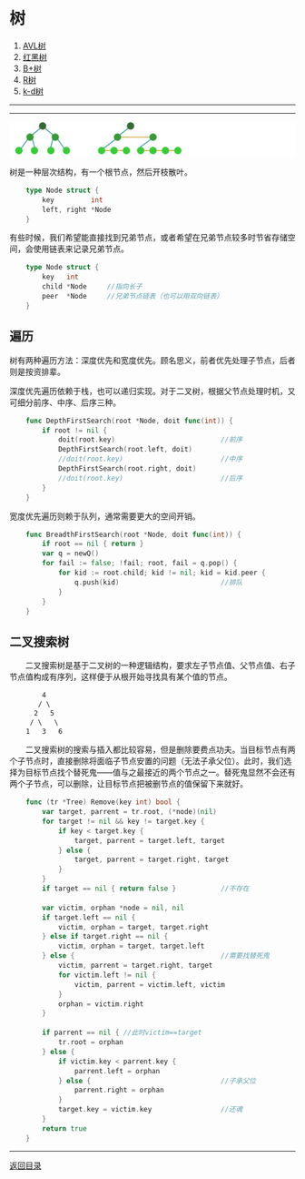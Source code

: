 # 树
 1. [AVL树](05-A.md)
 2. [红黑树](05-B.md)
 3. [B+树](05-C.md)
 4. [R树](05-D.md)
 5. [k-d树](05-E.md)

___
___
![](../images/Tree.png)

树是一种层次结构，有一个根节点，然后开枝散叶。
```go
	type Node struct {
		key         int
		left, right *Node
	}
```
有些时候，我们希望能直接找到兄弟节点，或者希望在兄弟节点较多时节省存储空间，会使用链表来记录兄弟节点。
```go
	type Node struct {
		key   int
		child *Node		//指向长子
		peer  *Node		//兄弟节点链表（也可以用双向链表）
	}
```

## 遍历
树有两种遍历方法：深度优先和宽度优先。顾名思义，前者优先处理子节点，后者则是按资排辈。

深度优先遍历依赖于栈，也可以递归实现。对于二叉树，根据父节点处理时机，又可细分前序、中序、后序三种。
```go
	func DepthFirstSearch(root *Node, doit func(int)) {
		if root != nil {
			doit(root.key)							//前序
			DepthFirstSearch(root.left, doit)
			//doit(root.key)						//中序
			DepthFirstSearch(root.right, doit)
			//doit(root.key)						//后序
		}
	}
```
宽度优先遍历则赖于队列，通常需要更大的空间开销。
```go
	func BreadthFirstSearch(root *Node, doit func(int)) {
		if root == nil { return }
		var q = newQ()
		for fail := false; !fail; root, fail = q.pop() {
			for kid := root.child; kid != nil; kid = kid.peer {
				q.push(kid)							//排队
			}
		}
	}
```

## 二叉搜索树
　　二叉搜索树是基于二叉树的一种逻辑结构，要求左子节点值、父节点值、右子节点值构成有序列，这样便于从根开始寻找具有某个值的节点。
```
	    4
	   / \
	  2   5
	 / \   \
	1   3   6
```
　　二叉搜索树的搜索与插入都比较容易，但是删除要费点功夫。当目标节点有两个子节点时，直接删除将面临子节点安置的问题（无法子承父位）。此时，我们选择为目标节点找个替死鬼——值与之最接近的两个节点之一。替死鬼显然不会还有两个子节点，可以删除，让目标节点把被删节点的值保留下来就好。
```go
	func (tr *Tree) Remove(key int) bool {
		var target, parrent = tr.root, (*node)(nil)
		for target != nil && key != target.key {
			if key < target.key {
				target, parrent = target.left, target
			} else {
				target, parrent = target.right, target
			}
		}
		if target == nil { return false }			//不存在

		var victim, orphan *node = nil, nil
		if target.left == nil {
			victim, orphan = target, target.right
		} else if target.right == nil {
			victim, orphan = target, target.left
		} else {									//需要找替死鬼
			victim, parrent = target.right, target
			for victim.left != nil {
				victim, parrent = victim.left, victim
			}
			orphan = victim.right
		}

		if parrent == nil { //此时victim==target
			tr.root = orphan
		} else {
			if victim.key < parrent.key {
				parrent.left = orphan
			} else {								//子承父位
				parrent.right = orphan	
			}
			target.key = victim.key 				//还魂
		}
		return true
	}
```


---
[返回目录](../index.md)
